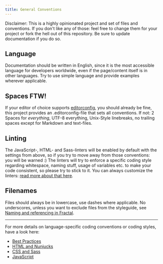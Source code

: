 ```yaml
---
title: General Conventions
---
```


Disclaimer: This is a highly opinionated project and set of files and
conventions. If you don't like any of those: feel free to change them
for your project or fork the hell out of this repository. Be sure to
update documentation if you do so.

## Language

Documentation should be written in English, since it is the most
accessible language for developers worldwide, even if the page/content
itself is in other languages. Try to use simple language and provide
examples wherever applicable.

## Spaces FTW!

If your editor of choice supports
[editorconfig](http://editorconfig.org), you should already be fine,
this project provides an .editorconfig-file that sets all conventions.
If not: 2 Spaces for _everything_, UTF-8 everything, Unix-Style
linebreaks, no trailing spaces except for Markdown and text-files.

## Linting

The JavaScript-, HTML- and Sass-linters will be enabled by default with
the settings from above, so if you try to move away from those
conventions: you will be warned :) The linters will try to enforce a
specific coding style regarding whitespace, naming stuff, usage of
variables etc. to make your code consistent, so please try to stick to
it. You can always customize the linters:
[read more about that here](docs/development/linting).

## Filenames

Files should always be in lowercase, use dashes where applicable. No
underscores, unless you want to exclude files from the styleguide, see
[Naming and referencing in Fractal](https://fractal.build/guide/core-concepts/naming).

---

For more details on language-specific coding conventions or coding
styles, have a look here:

- [Best Practices](docs/development/best-practices)
- [HTML and Nunjucks](docs/development/sass)
- [CSS and Sass](docs/development/sass)
- [JavaScript](docs/development/javascript)
